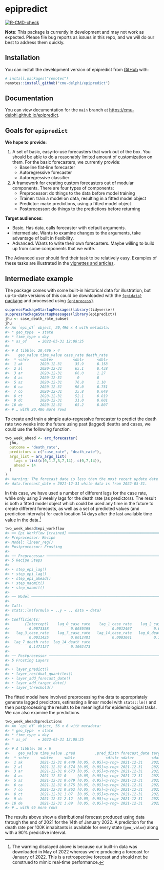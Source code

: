 
<!-- README.md is generated from README.Rmd. Please edit that file -->

# epipredict

<!-- badges: start -->

[![R-CMD-check](https://github.com/cmu-delphi/epipredict/workflows/R-CMD-check/badge.svg)](https://github.com/cmu-delphi/epipredict/actions)
<!-- badges: end -->

**Note:** This package is currently in development and may not work as
expected. Please file bug reports as issues in this repo, and we will do
our best to address them quickly.

## Installation

You can install the development version of epipredict from
[GitHub](https://github.com/) with:

``` r
# install.packages("remotes")
remotes::install_github("cmu-delphi/epipredict")
```

## Documentation

You can view documentation for the `main` branch at
<https://cmu-delphi.github.io/epipredict>.

## Goals for `epipredict`

**We hope to provide:**

1.  A set of basic, easy-to-use forecasters that work out of the box.
    You should be able to do a reasonably limited amount of
    customization on them. For the basic forecasters, we currently
    provide:
    - Baseline flat-line forecaster
    - Autoregressive forecaster
    - Autoregressive classifier
2.  A framework for creating custom forecasters out of modular
    components. There are four types of components:
    - Preprocessor: do things to the data before model training
    - Trainer: train a model on data, resulting in a fitted model object
    - Predictor: make predictions, using a fitted model object
    - Postprocessor: do things to the predictions before returning

**Target audiences:**

- Basic. Has data, calls forecaster with default arguments.
- Intermediate. Wants to examine changes to the arguments, take
  advantage of built in flexibility.
- Advanced. Wants to write their own forecasters. Maybe willing to build
  up from some components that we write.

The Advanced user should find their task to be relatively easy. Examples
of these tasks are illustrated in the [vignettes and
articles](https://cmu-delphi.github.io/epipredict).

## Intermediate example

The package comes with some built-in historical data for illustration,
but up-to-date versions of this could be downloaded with the
[`{epidata}` package]() and processed using [`{epiprocess}`]().

``` r
suppressPackageStartupMessages(library(tidyverse))
suppressPackageStartupMessages(library(epipredict))
jhu <- case_death_rate_subset
jhu
#> An `epi_df` object, 20,496 x 4 with metadata:
#> * geo_type  = state
#> * time_type = day
#> * as_of     = 2022-05-31 12:08:25
#> 
#> # A tibble: 20,496 × 4
#>    geo_value time_value case_rate death_rate
#>  * <chr>     <date>         <dbl>      <dbl>
#>  1 ak        2020-12-31      35.9      0.158
#>  2 al        2020-12-31      65.1      0.438
#>  3 ar        2020-12-31      66.0      1.27 
#>  4 as        2020-12-31       0        0    
#>  5 az        2020-12-31      76.8      1.10 
#>  6 ca        2020-12-31      96.0      0.751
#>  7 co        2020-12-31      35.8      0.649
#>  8 ct        2020-12-31      52.1      0.819
#>  9 dc        2020-12-31      31.0      0.601
#> 10 de        2020-12-31      65.2      0.807
#> # … with 20,486 more rows
```

To create and train a simple auto-regressive forecaster to predict the
death rate two weeks into the future using past (lagged) deaths and
cases, we could use the following function.

``` r
two_week_ahead <- arx_forecaster(
  jhu, 
  outcome = "death_rate", 
  predictors = c("case_rate", "death_rate"),
  args_list = arx_args_list(
    lags = list(c(0,1,2,3,7,14), c(0,7,14)),
    ahead = 14
  )
) 
#> Warning: The forecast_date is less than the most recent update date of the
#> data.forecast_date = 2021-12-31 while data is from 2022-05-31.
```

In this case, we have used a number of different lags for the case rate,
while only using 3 weekly lags for the death rate (as predictors). The
result is both a fitted model object which could be used any time in the
future to create different forecasts, as well as a set of predicted
values (and prediction intervals) for each location 14 days after the
last available time value in the data.[^1]

``` r
two_week_ahead$epi_workflow
#> ══ Epi Workflow [trained] ══════════════════════════════════════════════════════
#> Preprocessor: Recipe
#> Model: linear_reg()
#> Postprocessor: Frosting
#> 
#> ── Preprocessor ────────────────────────────────────────────────────────────────
#> 5 Recipe Steps
#> 
#> • step_epi_lag()
#> • step_epi_lag()
#> • step_epi_ahead()
#> • step_naomit()
#> • step_naomit()
#> 
#> ── Model ───────────────────────────────────────────────────────────────────────
#> 
#> Call:
#> stats::lm(formula = ..y ~ ., data = data)
#> 
#> Coefficients:
#>       (Intercept)    lag_0_case_rate    lag_1_case_rate    lag_2_case_rate  
#>        -0.0073358          0.0030365          0.0012467          0.0009536  
#>   lag_3_case_rate    lag_7_case_rate   lag_14_case_rate   lag_0_death_rate  
#>         0.0011425          0.0012481          0.0003041          0.1351769  
#>  lag_7_death_rate  lag_14_death_rate  
#>         0.1471127          0.1062473  
#> 
#> ── Postprocessor ───────────────────────────────────────────────────────────────
#> 5 Frosting Layers
#> 
#> • layer_predict()
#> • layer_residual_quantiles()
#> • layer_add_forecast_date()
#> • layer_add_target_date()
#> • layer_threshold()
```

The fitted model here involved preprocessing the data to appropriately
generate lagged predictors, estimating a linear model with `stats::lm()`
and then postprocessing the results to be meaningful for epidemiological
tasks. We can also examine the predictions.

``` r
two_week_ahead$predictions
#> An `epi_df` object, 56 x 6 with metadata:
#> * geo_type  = state
#> * time_type = day
#> * as_of     = 2022-05-31 12:08:25
#> 
#> # A tibble: 56 × 6
#>    geo_value time_value .pred         .pred_distn forecast_date target_date
#>  * <chr>     <date>     <dbl>              <dist> <date>        <date>     
#>  1 ak        2021-12-31 0.449 [0.05, 0.95]<q-rng> 2021-12-31    2022-01-14 
#>  2 al        2021-12-31 0.574 [0.05, 0.95]<q-rng> 2021-12-31    2022-01-14 
#>  3 ar        2021-12-31 0.673 [0.05, 0.95]<q-rng> 2021-12-31    2022-01-14 
#>  4 as        2021-12-31 0     [0.05, 0.95]<q-rng> 2021-12-31    2022-01-14 
#>  5 az        2021-12-31 0.679 [0.05, 0.95]<q-rng> 2021-12-31    2022-01-14 
#>  6 ca        2021-12-31 0.575 [0.05, 0.95]<q-rng> 2021-12-31    2022-01-14 
#>  7 co        2021-12-31 0.862 [0.05, 0.95]<q-rng> 2021-12-31    2022-01-14 
#>  8 ct        2021-12-31 1.07  [0.05, 0.95]<q-rng> 2021-12-31    2022-01-14 
#>  9 dc        2021-12-31 2.12  [0.05, 0.95]<q-rng> 2021-12-31    2022-01-14 
#> 10 de        2021-12-31 1.09  [0.05, 0.95]<q-rng> 2021-12-31    2022-01-14 
#> # … with 46 more rows
```

The results above show a distributional forecast produced using data
through the end of 2021 for the 14th of January 2022. A prediction for
the death rate per 100K inhabitants is available for every state
(`geo_value`) along with a 90% predictive interval.

<!--

During a quiet period, a user decides they want to first predict whether a surge is about to occur, say using variant information from GISAID. Then for surging locations, they want to train an AR model using past surges in the same location. Everywhere else, they predict a flat line. We should be able to do this in a few lines of code.

Delphi's own forecasts have been produced/evaluated in this way for a while now, but the code base is scattered and evolving. We want to consolidate, generalize, and simplify to allow others to benefit as well.

The basic framework should allow for something like the following. This would
feel very familiar to anyone working in `R`+`{tidyverse}`.

**Simple linear autoregressive model with scaling (modular)**


```r
my_fcaster = new_epi_predictor() %>%
  add_preprocessor(scaler, var = cases, by = pop) %>%
  add_preprocessor(lagger, var = dv_cli, lags = c(0, 7, 14)) %>%
  add_trainer(lm) %>%
  add_predictor(lm.predict) %>%
  add_postprocessor(scaler, by = 1/pop)
```

Then you could run this on an `epi_df` with one line.


```r
my_fcaster(lead(cases, 7) ~ ., epi_df, key_vars, time_vars)
```

The hypothetical example of first classifying, then fitting different models would also fit into this framework. And this isn't far from our current production models.




### What this isn't

This is not a framework for SIR models. We intend to create some simple versions, but advanced models---those that use variants, hospitalizations, different types of immunity, age stratification, etc.---cannot be compartmentalized in the same way (though see [pypm](https://pypm.github.io/home/)). These types of models also are better at scenario modeling than short term forecasts unless they are quite complicated.

-->

[^1]: The warning displayed above is because our built-in data was
    downloaded in May of 2022 whereas we’re producing a forecast for
    January of 2022. This is a retrospective forecast and should not be
    construed to mimic real-time performance.
